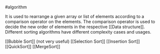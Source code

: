 #algorithm 

It is used to rearrange a given array or list of elements according to a comparison operator on the elements. The comparison operator is used to decide the new order of elements in the respective [[Data structure]]. Different sorting algorithms have different complexity cases and usages.

[[Bubble Sort]] (not very useful)
[[Selection Sort]]
[[Insertion Sort]]
[[QuickSort]]
[[MergeSort]]
 